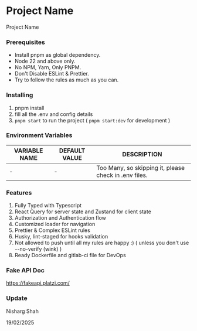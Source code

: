 # Project Name

Project Name

### Prerequisites

- Install pnpm as global dependency.
- Node 22 and above only.
- No NPM, Yarn, Only PNPM.
- Don't Disable ESLint & Prettier.
- Try to follow the rules as much as you can.

### Installing

1. pnpm install
2. fill all the .env and config details
3. `pnpm start` to run the project ( `pnpm start:dev` for development )

### Environment Variables

| VARIABLE NAME | DEFAULT VALUE | DESCRIPTION                                           |
| ------------- | ------------- | ----------------------------------------------------- |
| -             | -             | Too Many, so skipping it, please check in .env files. |

### Features

1. Fully Typed with Typescript
2. React Query for server state and Zustand for client state
3. Authorization and Authentication flow
4. Customized loader for navigation
5. Prettier & Complex ESLint rules
6. Husky, lint-staged for hooks validation
7. Not allowed to push until all my rules are happy :) ( unless you don't use --no-verify (wink) )
8. Ready Dockerfile and gitlab-ci file for DevOps

### Fake API Doc

https://fakeapi.platzi.com/

### Update

Nisharg Shah

19/02/2025
